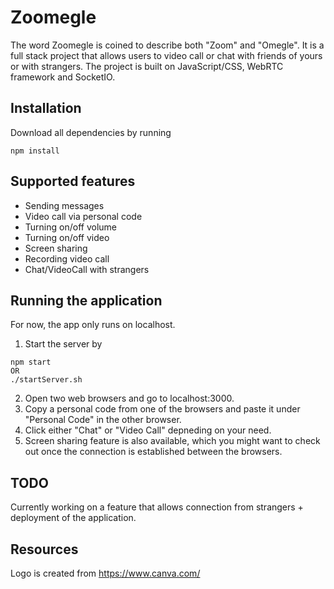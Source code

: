 # Zoomegle
The word Zoomegle is coined to describe both "Zoom" and "Omegle". It is a full stack project that allows users to video call or chat with friends of yours or with strangers. The project is built on JavaScript/CSS, WebRTC framework and SocketIO.

## Installation
Download all dependencies by running
```
npm install
```

## Supported features
- Sending messages
- Video call via personal code
- Turning on/off volume
- Turning on/off video
- Screen sharing
- Recording video call
- Chat/VideoCall with strangers

## Running the application
For now, the app only runs on localhost.
1) Start the server by
```
npm start
OR
./startServer.sh
```
2) Open two web browsers and go to localhost:3000.
3) Copy a personal code from one of the browsers and paste it under "Personal Code" in the other browser.
4) Click either "Chat" or "Video Call" depneding on your need.
5) Screen sharing feature is also available, which you might want to check out once the connection is established between the browsers.

## TODO
Currently working on a feature that allows connection from strangers + deployment of the application.


## Resources
Logo is created from https://www.canva.com/

